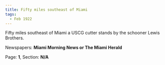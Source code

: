 ```yaml
---  
title: Fifty miles southeast of Miami  
tags:  
  - Feb 1922  
---  
```

  
Fifty miles southeast of Miami a USCG cutter stands by the schooner Lewis Brothers.  
  
Newspapers: **Miami Morning News or The Miami Herald**  
  
Page: **1**, Section: **N/A** 
